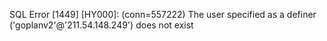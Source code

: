 SQL Error [1449] [HY000]: (conn=557222) The user specified as a definer ('goplanv2'@'211.54.148.249') does not exist
